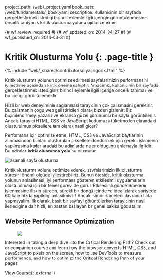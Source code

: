 project_path: /web/_project.yaml
book_path: /web/fundamentals/_book.yaml
description: Kullanicinin bir sayfada gerçeklestirmek istedigi birincil eylemle ilgili içerigin görüntülenmesine öncelik taniyarak kritik olusturma yolunu optimize etme.

{# wf_review_required #}
{# wf_updated_on: 2014-04-27 #}
{# wf_published_on: 2014-03-31 #}

# Kritik Olusturma Yolu {: .page-title }

{% include "web/_shared/contributors/ilyagrigorik.html" %}


Kritik olusturma yolunun optimize edilmesi sayfalarimizin performansini iyilestirme açisindan kritik öneme sahiptir: Amacimiz, kullanicinin bir sayfada gerçeklestirmek istediginiz birincil eylemle ilgili içerige öncelik tanimak ve bu içerigi görüntülemektir.

Hizli bir web deneyiminin saglanmasi tarayicinin çok çalismasini gerektirir. Bu çalismanin çogu web gelistiricileri olarak bizden gizlenir: Biz biçimlendirmeyi yazariz ve ekranda güzel görünümlü bir sayfa görüntülenir. Ancak, tarayici HTML, CSS ve JavaScript kodumuzu tüketmeden ekrandaki olusturulmus piksellere tam olarak nasil gider?

Performans için optimize etme; HTML, CSS ve JavaScript baytlarinin alinmasindan bunlari olusturulan piksellere döndürmek için gerekli islemenin yapilmasina kadar aradaki bu adimlarda neler oldugunu anlamayla ilgilidir. Bu adimlar **kritik olusturma yolu**`nu olusturur.

<img src="images/progressive-rendering.png" class="center" alt="asamali sayfa olusturma">

Kritik olusturma yolunu optimize ederek, sayfalarimizin ilk olusturma süresini önemli ölçüde iyilestirebiliriz. Bunun öteside, kritik olusturma yolunun anlasilmasi, iyi performans gösteren etkilesimli uygulamalarin olusturulmasi için bir temel görevi de görür. Etkilesimli güncellemelerin islenmesine iliskin sürecin, sürekli bir döngü içinde ve ideal olarak saniyede 60 kare hizda yapildigi anlasilmistir! Ancak, simdilik aceleci davranip hata yapmayalim. Ilk olarak, basit bir sayfayi görüntülerken tarayicinin nasil ilerledigine dair hizli, en bastan baslayan bir genel bakisa göz atalim.


## Website Performance Optimization
<div class="attempt-right">
  <figure>
    <img src="images/crp-udacity.png">
  </figure>
</div>

Interested in taking a deep dive into the Critical Rendering Path? Check out or companion course and learn how the browser converts HTML, CSS, and JavaScript to pixels on the screen, how to use DevTools to measure performance, and how to optimize the Critical Rendering Path of your pages.

[View Course](https://udacity.com/ud884){: .external }




